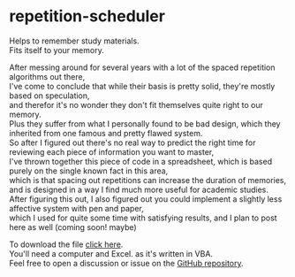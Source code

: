 # repetition-scheduler
Helps to remember study materials.<br>
Fits itself to your memory.

After messing around for several years with a lot of the spaced repetition algorithms out there,<br>
I've come to conclude that while their basis is pretty solid, they're mostly based on speculation,<br>
and therefor it's no wonder they don't fit themselves quite right to our memory.<br>
Plus they suffer from what I personally found to be bad design, which they inherited from one famous and pretty flawed system.<br>
So after I figured out there's no real way to predict the right time for reviewing each piece of information you want to master, <br>
I've thrown together this piece of code in a spreadsheet, which is based purely on the single known fact in this area,  
which is that spacing out repetitions can increase the duration of memories,<br>
and is designed in a way I find much more useful for academic studies.<br>
After figuring this out, I also figured out you could implement a slightly less affective system with pen and paper,<br>
which I used for quite some time with satisfying results, and I plan to post here as well (coming soon! maybe)

To download the file [click here](https://ayfal.github.io/repetition-scheduler/).  
You'll need a computer and Excel. as it's written in VBA.  
Feel free to open a discussion or issue on the [GitHub repository](https://github.com/ayfal/repetition-scheduler).
